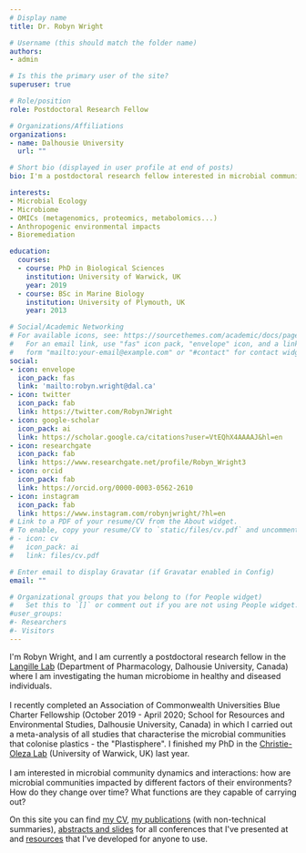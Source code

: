 ```yaml
---
# Display name
title: Dr. Robyn Wright

# Username (this should match the folder name)
authors:
- admin

# Is this the primary user of the site?
superuser: true

# Role/position
role: Postdoctoral Research Fellow

# Organizations/Affiliations
organizations:
- name: Dalhousie University
  url: ""

# Short bio (displayed in user profile at end of posts)
bio: I'm a postdoctoral research fellow interested in microbial community dynamics and interactions.

interests:
- Microbial Ecology
- Microbiome
- OMICs (metagenomics, proteomics, metabolomics...)
- Anthropogenic environmental impacts
- Bioremediation

education:
  courses:
  - course: PhD in Biological Sciences
    institution: University of Warwick, UK
    year: 2019
  - course: BSc in Marine Biology
    institution: University of Plymouth, UK
    year: 2013

# Social/Academic Networking
# For available icons, see: https://sourcethemes.com/academic/docs/page-builder/#icons
#   For an email link, use "fas" icon pack, "envelope" icon, and a link in the
#   form "mailto:your-email@example.com" or "#contact" for contact widget.
social:
- icon: envelope
  icon_pack: fas
  link: 'mailto:robyn.wright@dal.ca'
- icon: twitter
  icon_pack: fab
  link: https://twitter.com/RobynJWright
- icon: google-scholar
  icon_pack: ai
  link: https://scholar.google.ca/citations?user=VtEQhX4AAAAJ&hl=en
- icon: researchgate
  icon_pack: fab
  link: https://www.researchgate.net/profile/Robyn_Wright3
- icon: orcid
  icon_pack: fab
  link: https://orcid.org/0000-0003-0562-2610
- icon: instagram
  icon_pack: fab
  link: https://www.instagram.com/robynjwright/?hl=en
# Link to a PDF of your resume/CV from the About widget.
# To enable, copy your resume/CV to `static/files/cv.pdf` and uncomment the lines below.
# - icon: cv
#   icon_pack: ai
#   link: files/cv.pdf

# Enter email to display Gravatar (if Gravatar enabled in Config)
email: ""

# Organizational groups that you belong to (for People widget)
#   Set this to `[]` or comment out if you are not using People widget.
#user_groups:
#- Researchers
#- Visitors
---
```


I'm Robyn Wright, and I am currently a postdoctoral research fellow in the [Langille Lab](https://morganlangille.com/) (Department of Pharmacology, Dalhousie University, Canada) where I am investigating the human microbiome in healthy and diseased individuals.</br></br>I recently completed an Association of Commonwealth Universities Blue Charter Fellowship (October 2019 - April 2020; School for Resources and Environmental Studies, Dalhousie University, Canada) in which I carried out a meta-analysis of all studies that characterise the microbial communities that colonise plastics - the "Plastisphere". I finished my PhD in the [Christie-Oleza Lab](https://www.christieoleza-lab.com/) (University of Warwick, UK) last year.</br></br>
I am interested in microbial community dynamics and interactions: how are microbial communities impacted by different factors of their environments? How do they change over time? What functions are they capable of carrying out?

On this site you can find [my CV](curriculum), [my publications](publication) (with non-technical summaries), [abstracts and slides](talk) for all conferences that I've presented at and [resources](resource) that I've developed for anyone to use.
